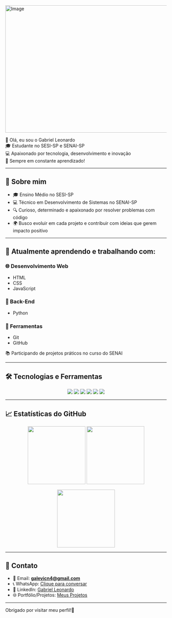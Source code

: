 <img width="1584" height="396" alt="Image" src="https://github.com/user-attachments/assets/2ded35ed-4aec-4948-8c71-811c8245399f" />

👋 Olá, eu sou o Gabriel Leonardo  
🎓 Estudante no SESI-SP e SENAI-SP  
💻 Apaixonado por tecnologia, desenvolvimento e inovação  
🚀 Sempre em constante aprendizado!

---

## 🧠 Sobre mim

- 🎓 Ensino Médio no SESI-SP  
- 💻 Técnico em Desenvolvimento de Sistemas no SENAI-SP  
- 🔍 Curioso, determinado e apaixonado por resolver problemas com código  
- 🌍 Busco evoluir em cada projeto e contribuir com ideias que gerem impacto positivo  

---

## 💼 Atualmente aprendendo e trabalhando com:

### 🌐 Desenvolvimento Web
- HTML  
- CSS  
- JavaScript  

### 🐍 Back-End
- Python  

### 🔧 Ferramentas
- Git  
- GitHub  

📚 Participando de projetos práticos no curso do SENAI

---

## 🛠️ Tecnologias e Ferramentas

<p align="center">
  <a href="https://developer.mozilla.org/pt-BR/docs/Web/HTML"><img src="https://img.shields.io/badge/HTML5-E34F26?style=flat-square&logo=html5&logoColor=white"></a>
  <a href="https://developer.mozilla.org/pt-BR/docs/Web/CSS"><img src="https://img.shields.io/badge/CSS3-1572B6?style=flat-square&logo=css3&logoColor=white"></a>
  <a href="https://developer.mozilla.org/pt-BR/docs/Web/JavaScript"><img src="https://img.shields.io/badge/JavaScript-F7DF1E?style=flat-square&logo=javascript&logoColor=black"></a>
  <a href="https://www.python.org/"><img src="https://img.shields.io/badge/Python-3776AB?style=flat-square&logo=python&logoColor=white"></a>
  <a href="https://git-scm.com/"><img src="https://img.shields.io/badge/Git-F05032?style=flat-square&logo=git&logoColor=white"></a>
  <a href="https://github.com/"><img src="https://img.shields.io/badge/GitHub-181717?style=flat-square&logo=github&logoColor=white"></a>
</p>

---

## 📈 Estatísticas do GitHub

<p align="center">
  <!-- Estatísticas gerais -->
  <img height="180em" src="https://github-readme-stats.vercel.app/api?username=GabrielLeonardoVC&show_icons=true&theme=github_dark&hide_title=false&hide_border=true" />
  
  <!-- Linguagens mais usadas -->
  <img height="180em" src="https://github-readme-stats.vercel.app/api/top-langs/?username=GabrielLeonardoVC&layout=compact&theme=github_dark&hide_border=true" />
</p>

<p align="center">
  <!-- Streak de contribuições -->
  <img height="180em" src="https://streak-stats.demolab.com/?user=GabrielLeonardoVC&theme=github-dark&hide_border=true" />
</p>

---

## 📱 Contato

- 📧 Email: **[galevicn4@gmail.com](mailto:galevicn4@gmail.com)**  
- 📞 WhatsApp: [Clique para conversar](https://wa.me/5511450755852?text=Ol%C3%A1%20Gabriel%2C%20vi%20seu%20perfil%20no%20GitHub%20e%20quero%20falar%20sobre%20projetos%21)
- 💼 LinkedIn: [Gabriel Leonardo](https://www.linkedin.com/in/gabriel-leonardo-vicente-cancian-a0793a378/)  
- 🌐 Portfólio/Projetos: [Meus Projetos](https://github.com/GabrielLeonardoVC?tab=repositories)  


---

Obrigado por visitar meu perfil!🚀
